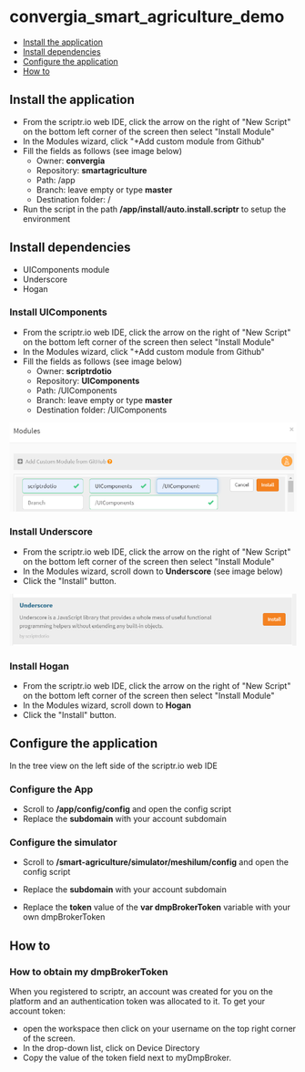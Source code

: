 # convergia_smart_agriculture_demo

- [Install the application](#install-the-application)
- [Install dependencies](#install-dependencies)
- [Configure the application](#configure-the-application)
- [How to](#how-to)

## Install the application
- From the scriptr.io web IDE, click the arrow on the right of "New Script" on the bottom left corner of the screen then select "Install Module"
- In the Modules wizard, click "+Add custom module from Github"
- Fill the fields as follows (see image below)
  - Owner: **convergia**
  - Repository: **smartagriculture**
  - Path: /app
  - Branch: leave empty or type **master**
  - Destination folder: /
- Run the script in the path **/app/install/auto.install.scriptr** to setup the environment 


## Install dependencies
- UIComponents module
- Underscore
- Hogan

### Install UIComponents
- From the scriptr.io web IDE, click the arrow on the right of "New Script" on the bottom left corner of the screen then select "Install Module"
- In the Modules wizard, click "+Add custom module from Github"
- Fill the fields as follows (see image below)
  - Owner: **scriptrdotio**
  - Repository: **UIComponents**
  - Path: /UIComponents
  - Branch: leave empty or type **master**
  - Destination folder: /UIComponents
 
 ![Deploy UIComponents](./doc-resources/deploy_uicomponents.PNG)

### Install Underscore
- From the scriptr.io web IDE, click the arrow on the right of "New Script" on the bottom left corner of the screen then select "Install Module"
- In the Modules wizard, scroll down to **Underscore** (see image below)
- Click the "Install" button.

![Deploy Underscore](./doc-resources/deploy_underscore.png)

### Install Hogan
- From the scriptr.io web IDE, click the arrow on the right of "New Script" on the bottom left corner of the screen then select "Install Module"
- In the Modules wizard, scroll down to **Hogan** 
- Click the "Install" button.



## Configure the application
In the tree view on the left side of the scriptr.io web IDE

### Configure the App

- Scroll to **/app/config/config** and open the config script
- Replace the **subdomain** with your account subdomain



### Configure the simulator

- Scroll to **/smart-agriculture/simulator/meshilum/config** and open the config script
- Replace the **subdomain** with your account subdomain

- Replace the **token** value of the  **var dmpBrokerToken** variable with your own dmpBrokerToken
  


## How to


### How to obtain my dmpBrokerToken 
When you registered to scriptr, an account was created for you on the platform and an authentication token was allocated to it. 
To get your account token:
- open the workspace then click on your username on the top right corner of the screen.
- In the drop-down list, click on Device Directory
- Copy the value of the token field next to myDmpBroker.



